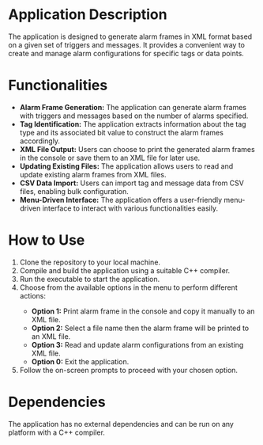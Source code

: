 <h1>Application Description</h1>

        
The application is designed to generate alarm frames in XML format based on a given set of triggers and messages. It provides a convenient way to create and manage alarm configurations for specific tags or data points.

<h1>Functionalities</h1>
   <ul>
        <li><strong>Alarm Frame Generation:</strong> The application can generate alarm frames with triggers and messages based on the number of alarms specified.</li>
        <li><strong>Tag Identification:</strong> The application extracts information about the tag type and its associated bit value to construct the alarm frames accordingly.</li>
        <li><strong>XML File Output:</strong> Users can choose to print the generated alarm frames in the console or save them to an XML file for later use.</li>
        <li><strong>Updating Existing Files:</strong> The application allows users to read and update existing alarm frames from XML files.</li>
        <li><strong>CSV Data Import:</strong> Users can import tag and message data from CSV files, enabling bulk configuration.</li>
        <li><strong>Menu-Driven Interface:</strong> The application offers a user-friendly menu-driven interface to interact with various functionalities easily.</li>
    </ul>
     <h1>How to Use</h1>
         <ol>
        <li>Clone the repository to your local machine.</li>
        <li>Compile and build the application using a suitable C++ compiler.</li>
        <li>Run the executable to start the application.</li>
        <li>Choose from the available options in the menu to perform different actions:</li>
        <ul>
            <li><strong>Option 1:</strong> Print alarm frame in the console and copy it manually to an XML file.</li>
            <li><strong>Option 2:</strong> Select a file name then the alarm frame will be printed to an XML file.</li>
            <li><strong>Option 3:</strong> Read and update alarm configurations from an existing XML file.</li>
            <li><strong>Option 0:</strong> Exit the application.</li>
        </ul>
        <li>Follow the on-screen prompts to proceed with your chosen option.</li>
    </ol>
        <h1>Dependencies</h1>
    <p>The application has no external dependencies and can be run on any platform with a C++ compiler.</p>
     
